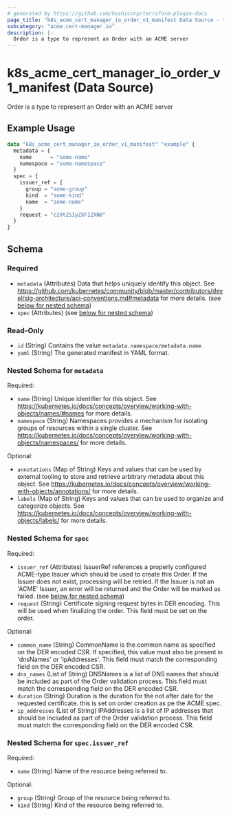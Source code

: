 ```yaml
---
# generated by https://github.com/hashicorp/terraform-plugin-docs
page_title: "k8s_acme_cert_manager_io_order_v1_manifest Data Source - terraform-provider-k8s"
subcategory: "acme.cert-manager.io"
description: |-
  Order is a type to represent an Order with an ACME server
---
```


# k8s_acme_cert_manager_io_order_v1_manifest (Data Source)

Order is a type to represent an Order with an ACME server

## Example Usage

```terraform
data "k8s_acme_cert_manager_io_order_v1_manifest" "example" {
  metadata = {
    name      = "some-name"
    namespace = "some-namespace"
  }
  spec = {
    issuer_ref = {
      group = "some-group"
      kind  = "some-kind"
      name  = "some-name"
    }
    request = "c29tZS1yZXF1ZXN0"
  }
}
```

<!-- schema generated by tfplugindocs -->
## Schema

### Required

- `metadata` (Attributes) Data that helps uniquely identify this object. See https://github.com/kubernetes/community/blob/master/contributors/devel/sig-architecture/api-conventions.md#metadata for more details. (see [below for nested schema](#nestedatt--metadata))
- `spec` (Attributes) (see [below for nested schema](#nestedatt--spec))

### Read-Only

- `id` (String) Contains the value `metadata.namespace/metadata.name`.
- `yaml` (String) The generated manifest in YAML format.

<a id="nestedatt--metadata"></a>
### Nested Schema for `metadata`

Required:

- `name` (String) Unique identifier for this object. See https://kubernetes.io/docs/concepts/overview/working-with-objects/names/#names for more details.
- `namespace` (String) Namespaces provides a mechanism for isolating groups of resources within a single cluster. See https://kubernetes.io/docs/concepts/overview/working-with-objects/namespaces/ for more details.

Optional:

- `annotations` (Map of String) Keys and values that can be used by external tooling to store and retrieve arbitrary metadata about this object. See https://kubernetes.io/docs/concepts/overview/working-with-objects/annotations/ for more details.
- `labels` (Map of String) Keys and values that can be used to organize and categorize objects. See https://kubernetes.io/docs/concepts/overview/working-with-objects/labels/ for more details.


<a id="nestedatt--spec"></a>
### Nested Schema for `spec`

Required:

- `issuer_ref` (Attributes) IssuerRef references a properly configured ACME-type Issuer which should be used to create this Order. If the Issuer does not exist, processing will be retried. If the Issuer is not an 'ACME' Issuer, an error will be returned and the Order will be marked as failed. (see [below for nested schema](#nestedatt--spec--issuer_ref))
- `request` (String) Certificate signing request bytes in DER encoding. This will be used when finalizing the order. This field must be set on the order.

Optional:

- `common_name` (String) CommonName is the common name as specified on the DER encoded CSR. If specified, this value must also be present in 'dnsNames' or 'ipAddresses'. This field must match the corresponding field on the DER encoded CSR.
- `dns_names` (List of String) DNSNames is a list of DNS names that should be included as part of the Order validation process. This field must match the corresponding field on the DER encoded CSR.
- `duration` (String) Duration is the duration for the not after date for the requested certificate. this is set on order creation as pe the ACME spec.
- `ip_addresses` (List of String) IPAddresses is a list of IP addresses that should be included as part of the Order validation process. This field must match the corresponding field on the DER encoded CSR.

<a id="nestedatt--spec--issuer_ref"></a>
### Nested Schema for `spec.issuer_ref`

Required:

- `name` (String) Name of the resource being referred to.

Optional:

- `group` (String) Group of the resource being referred to.
- `kind` (String) Kind of the resource being referred to.
